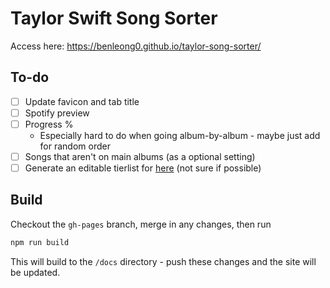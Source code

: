 # Taylor Swift Song Sorter

Access here: https://benleong0.github.io/taylor-song-sorter/

## To-do

- [ ] Update favicon and tab title
- [ ] Spotify preview
- [ ] Progress %
  - Especially hard to do when going album-by-album - maybe just add for random order
- [ ] Songs that aren't on main albums (as a optional setting)
- [ ] Generate an editable tierlist for [here](https://tiermaker.com/create/all-taylor-swift-songs-updated-for-speak-now-tv-15777298) (not sure if possible)

## Build

Checkout the `gh-pages` branch, merge in any changes, then run

```bash
npm run build
```

This will build to the `/docs` directory - push these changes and the site will be updated.
